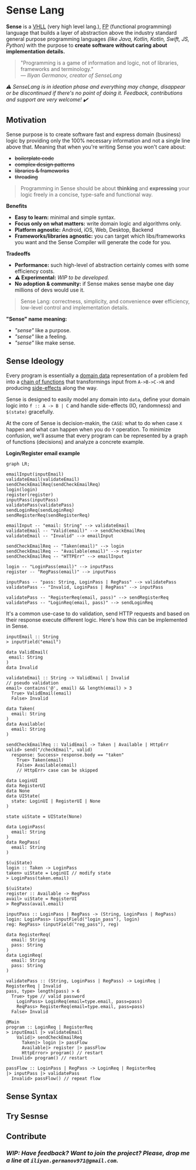 # Sense Lang

**Sense** is a [VHLL](https://en.wikipedia.org/wiki/Very_high-level_programming_language) (very high level lang.), [FP](https://en.wikipedia.org/wiki/Functional_programming) (functional programming) language that builds a layer of abstraction above the industry standard general purpose programming languages _(like Java, Kotlin, Kotlin, Swift, JS, Python)_ with the purpose to **create software without caring about implementation details.**

> "Programming is a game of information and logic, not of libraries, frameworks and terminology."\
> — <cite>Iliyan Germanov, creator of SenseLang<cite>

_:warning: SenseLang is in ideation phase and everything may change, disappear or be discontinued if there's no point of doing it. Feedback, contributions and support are very welcome! :heavy_check_mark:_
  
## Motivation

Sense purpose is to create software fast and express domain (business) logic by providing only the 100% necessary information and not a single line above that. Meaning that when you're writing Sense you won't care about:
- ~~boilerplate code~~
- ~~complex design patterns~~
- ~~libraries & frameworks~~
- ~~threading~~

> Programming in Sense should be about **thinking** and **expressing** your logic freely in a concise, type-safe and functional way.

**Benefits**
- **Easy to learn:** minimal and simple syntax.
- **Focus only on what matters:** write domain logic and algorithms only.
- **Platform agnostic:** Android, iOS, Web, Desktop, Backend
- **Frameworks/libraries agnostic:** you can target which libs/frameworks you want and the Sense Compiler will generate the code for you.

**Tradeoffs**
- **Performance:** such high-level of abstraction certainly comes with some efficiency costs.
- **:warning: Experimental:** _WIP to be developed._
- **No adoption & community:** if Sense makes sense maybe one day millions of devs would use it.

> Sense Lang: correctness, simplicity, and convenience **over** efficiency, low-level control and implementation details.

**"Sense" name meaning:**
- _"sense"_ like a purpose.
- _"sense"_ like a feeling.
- _"sense"_ like make sense.

## Sense Ideology

Every program is essentially a [domain data](https://en.wikipedia.org/wiki/Domain-driven_design) representation of a problem fed into a [chain of functions](https://en.wikipedia.org/wiki/Function_composition) that transformings input from `A->B->C->N` and producing [side-effects](https://en.wikipedia.org/wiki/Side_effect_(computer_science)) along the way.
  
Sense is designed to easily model any domain into `data`, define your domain logic into `f :: A -> B | C` and handle side-effects (IO, randomness) and `$(state)` gracefully.
  
At the core of Sense is decision-makin, the `CASE`: what to do when case `X` happen and what can happen when you do `Y` operation.
To minimize confusion, we'll assume that every program can be represented by a graph of functions (decisions) and analyze a concrete example.

**Login/Register email example**
  
```mermaid
graph LR;

emailInput(inputEmail)  
validateEmail(validateEmail)  
sendCheckEmailReq(sendCheckEmailReq)  
login(login)
register(register)  
inputPass(inputPass)
validatePass(validatePass)
sendLoginReq(sendLoginReq)
sendRegisterReq(sendRegisterReq)  
  
emailInput -- "email: String" --> validateEmail
validateEmail -- "Valid(email)" --> sendCheckEmailReq
validateEmail -- "Invalid" --> emailInput  
  
sendCheckEmailReq -- "Taken(email)" --> login
sendCheckEmailReq -- "Available(email)" --> register
sendCheckEmailReq -- "HTTPErr" --> emailInput
  
login -- "LoginPass(email)" --> inputPass
register -- "RegPass(email)" --> inputPass  

inputPass -- "pass: String, LoginPass | RegPass" --> validatePass
validatePass -- "Invalid, LoginPass | RegPass" --> inputPass
  
validatePass -- "RegisterReq(email, pass)" --> sendRegisterReq
validatePass -- "LoginReq(email, pass)" --> sendLoginReq    
```
  
It's a common use-case to do validation, send HTTP requests and based on their response execute different logic.
Here's how this can be implemented in Sense.  

```sense
inputEmail :: String
> inputField("email")  

data ValidEmail(
 email: String
)
data Invalid  
  
validateEmail :: String -> ValidEmail | Invalid
// pseudo validation  
email> contains('@', email) && length(email) > 3
  True> ValidEmail(email)
  False> Invalid

data Taken(
  email: String
)
data Available(
  email: String
)
  
sendCheckEmailReq :: ValidEmail -> Taken | Available | HttpErr 
valid> send("/checkEmail", valid)
  response: Success> response.body == "taken"
    True> Taken(email)
    False> Available(email)
    // HttpErr> case can be skipped
 
data LoginUI
data RegisterUI
data None  
data UIState(
  state: LoginUI | RegisterUI | None
)

state uiState = UIState(None)  
 
data LoginPass(
  email: String
)
data RegPass(
  email: String
)  
  
$(uiState)  
login :: Taken -> LoginPass 
taken> uiState = LoginUI // modify state
> LoginPass(taken.email)
  
$(uiState)
register :: Available -> RegPass
avail> uiState = RegisterUI
> RegPass(avail.email)

inputPass :: LoginPass | RegPass -> (String, LoginPass | RegPass)
login: LoginPass> (inputField("login_pass"), login)
reg: RegPass> (inputField("reg_pass"), reg)  

data RegisterReq(
  email: String
  pass: String
)
data LoginReq(
  email: String
  pass: String
)  
  
validatePass :: (String, LoginPass | RegPass) -> LoginReq | RegisterReq | Invalid
pass, type> length(pass) > 6
  True> type // valid password
    LoginPass> LoginReq(email=type.email, pass=pass)
    ReqPass> RegisterReq(email=type.email, pass=pass)
  False> Invalid

@Main  
program :: LoginReq | RegisterReq
> inputEmail |> validateEmail
    Valid|> sendCheckEmailReq
      Taken|> login |> passFlow
      Available|> register |> passFlow
      HttpError> program() // restart
  Invalid> program() // restart
  
passFlow :: LoginPass | RegPass -> LoginReq | RegisterReq
|> inputPass |> validatePass
  Invalid> passFlow() // repeat flow
``` 
  
## Sense Syntax

## Try Sesnse

## Contribute

### _WIP: Have feedback? Want to join the project? Please, drop me a line at `iliyan.germanov971@gmail.com`._  
